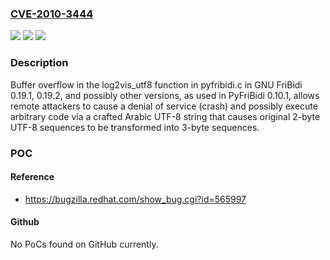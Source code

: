 ### [CVE-2010-3444](https://cve.mitre.org/cgi-bin/cvename.cgi?name=CVE-2010-3444)
![](https://img.shields.io/static/v1?label=Product&message=n%2Fa&color=blue)
![](https://img.shields.io/static/v1?label=Version&message=n%2Fa&color=blue)
![](https://img.shields.io/static/v1?label=Vulnerability&message=n%2Fa&color=brighgreen)

### Description

Buffer overflow in the log2vis_utf8 function in pyfribidi.c in GNU FriBidi 0.19.1, 0.19.2, and possibly other versions, as used in PyFriBidi 0.10.1, allows remote attackers to cause a denial of service (crash) and possibly execute arbitrary code via a crafted Arabic UTF-8 string that causes original 2-byte UTF-8 sequences to be transformed into 3-byte sequences.

### POC

#### Reference
- https://bugzilla.redhat.com/show_bug.cgi?id=565997

#### Github
No PoCs found on GitHub currently.

